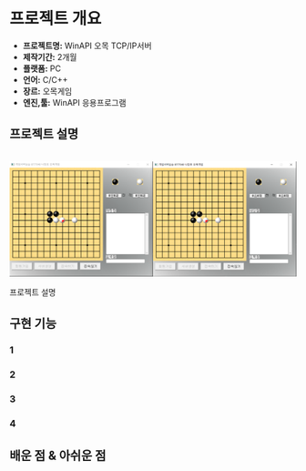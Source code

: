 # 프로젝트 개요

* **프로젝트명:** WinAPI 오목 TCP/IP서버 
* **제작기간:** 2개월
* **플랫폼:** PC
* **언어:** C/C++
* **장르:** 오목게임
* **엔진,툴:** WinAPI 응용프로그램

## 프로젝트 설명

<p align="center">
  <br>
  <img src="./images/sample.PNG">
  <br>
</p>

<p align="justify">
프로젝트 설명
</p>

## 구현 기능

### 1

### 2

### 3

### 4

## 배운 점 & 아쉬운 점

<p align="justify">

</p>



